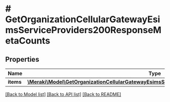 # # GetOrganizationCellularGatewayEsimsServiceProviders200ResponseMetaCounts

## Properties

Name | Type | Description | Notes
------------ | ------------- | ------------- | -------------
**items** | [**\Meraki\Model\GetOrganizationCellularGatewayEsimsServiceProviders200ResponseMetaCountsItems**](GetOrganizationCellularGatewayEsimsServiceProviders200ResponseMetaCountsItems.md) |  | [optional]

[[Back to Model list]](../../README.md#models) [[Back to API list]](../../README.md#endpoints) [[Back to README]](../../README.md)
